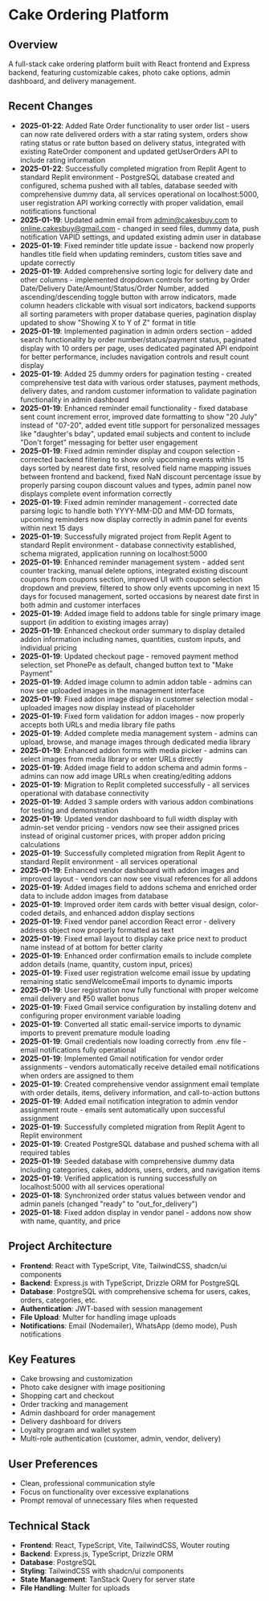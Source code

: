 # Cake Ordering Platform

## Overview
A full-stack cake ordering platform built with React frontend and Express backend, featuring customizable cakes, photo cake options, admin dashboard, and delivery management.

## Recent Changes
- **2025-01-22**: Added Rate Order functionality to user order list - users can now rate delivered orders with a star rating system, orders show rating status or rate button based on delivery status, integrated with existing RateOrder component and updated getUserOrders API to include rating information
- **2025-01-22**: Successfully completed migration from Replit Agent to standard Replit environment - PostgreSQL database created and configured, schema pushed with all tables, database seeded with comprehensive dummy data, all services operational on localhost:5000, user registration API working correctly with proper validation, email notifications functional
- **2025-01-19**: Updated admin email from admin@cakesbuy.com to online.cakesbuy@gmail.com - changed in seed files, dummy data, push notification VAPID settings, and updated existing admin user in database
- **2025-01-19**: Fixed reminder title update issue - backend now properly handles title field when updating reminders, custom titles save and update correctly
- **2025-01-19**: Added comprehensive sorting logic for delivery date and other columns - implemented dropdown controls for sorting by Order Date/Delivery Date/Amount/Status/Order Number, added ascending/descending toggle button with arrow indicators, made column headers clickable with visual sort indicators, backend supports all sorting parameters with proper database queries, pagination display updated to show "Showing X to Y of Z" format in title
- **2025-01-19**: Implemented pagination in admin orders section - added search functionality by order number/status/payment status, paginated display with 10 orders per page, uses dedicated paginated API endpoint for better performance, includes navigation controls and result count display
- **2025-01-19**: Added 25 dummy orders for pagination testing - created comprehensive test data with various order statuses, payment methods, delivery dates, and random customer information to validate pagination functionality in admin dashboard
- **2025-01-19**: Enhanced reminder email functionality - fixed database sent count increment error, improved date formatting to show "20 July" instead of "07-20", added event title support for personalized messages like "daughter's bday", updated email subjects and content to include "Don't forget" messaging for better user engagement
- **2025-01-19**: Fixed admin reminder display and coupon selection - corrected backend filtering to show only upcoming events within 15 days sorted by nearest date first, resolved field name mapping issues between frontend and backend, fixed NaN discount percentage issue by properly parsing coupon discount values and types, admin panel now displays complete event information correctly
- **2025-01-19**: Fixed admin reminder management - corrected date parsing logic to handle both YYYY-MM-DD and MM-DD formats, upcoming reminders now display correctly in admin panel for events within next 15 days
- **2025-01-19**: Successfully migrated project from Replit Agent to standard Replit environment - database connectivity established, schema migrated, application running on localhost:5000
- **2025-01-19**: Enhanced reminder management system - added sent counter tracking, manual delete options, integrated existing discount coupons from coupons section, improved UI with coupon selection dropdown and preview, filtered to show only events upcoming in next 15 days for focused management, sorted occasions by nearest date first in both admin and customer interfaces
- **2025-01-19**: Added image field to addons table for single primary image support (in addition to existing images array)
- **2025-01-19**: Enhanced checkout order summary to display detailed addon information including names, quantities, custom inputs, and individual pricing
- **2025-01-19**: Updated checkout page - removed payment method selection, set PhonePe as default, changed button text to "Make Payment"
- **2025-01-19**: Added image column to admin addon table - admins can now see uploaded images in the management interface
- **2025-01-19**: Fixed addon image display in customer selection modal - uploaded images now display instead of placeholder
- **2025-01-19**: Fixed form validation for addon images - now properly accepts both URLs and media library file paths
- **2025-01-19**: Added complete media management system - admins can upload, browse, and manage images through dedicated media library
- **2025-01-19**: Enhanced addon forms with media picker - admins can select images from media library or enter URLs directly
- **2025-01-19**: Added image field to addon schema and admin forms - admins can now add image URLs when creating/editing addons
- **2025-01-19**: Migration to Replit completed successfully - all services operational with database connectivity
- **2025-01-19**: Added 3 sample orders with various addon combinations for testing and demonstration
- **2025-01-19**: Updated vendor dashboard to full width display with admin-set vendor pricing - vendors now see their assigned prices instead of original customer prices, with proper addon pricing calculations
- **2025-01-19**: Successfully completed migration from Replit Agent to standard Replit environment - all services operational
- **2025-01-19**: Enhanced vendor dashboard with addon images and improved layout - vendors can now see visual references for all addons
- **2025-01-19**: Added images field to addons schema and enriched order data to include addon images from database
- **2025-01-19**: Improved order item cards with better visual design, color-coded details, and enhanced addon display sections
- **2025-01-19**: Fixed vendor panel accordion React error - delivery address object now properly formatted as text
- **2025-01-19**: Fixed email layout to display cake price next to product name instead of at bottom for better clarity
- **2025-01-19**: Enhanced order confirmation emails to include complete addon details (name, quantity, custom input, prices)
- **2025-01-19**: Fixed user registration welcome email issue by updating remaining static sendWelcomeEmail imports to dynamic imports
- **2025-01-19**: User registration now fully functional with proper welcome email delivery and ₹50 wallet bonus
- **2025-01-19**: Fixed Gmail service configuration by installing dotenv and configuring proper environment variable loading
- **2025-01-19**: Converted all static email-service imports to dynamic imports to prevent premature module loading
- **2025-01-19**: Gmail credentials now loading correctly from .env file - email notifications fully operational
- **2025-01-19**: Implemented Gmail notification for vendor order assignments - vendors automatically receive detailed email notifications when orders are assigned to them
- **2025-01-19**: Created comprehensive vendor assignment email template with order details, items, delivery information, and call-to-action buttons
- **2025-01-19**: Added email notification integration to admin vendor assignment route - emails sent automatically upon successful assignment
- **2025-01-19**: Successfully completed migration from Replit Agent to Replit environment
- **2025-01-19**: Created PostgreSQL database and pushed schema with all required tables
- **2025-01-19**: Seeded database with comprehensive dummy data including categories, cakes, addons, users, orders, and navigation items
- **2025-01-19**: Verified application is running successfully on localhost:5000 with all services operational
- **2025-01-18**: Synchronized order status values between vendor and admin panels (changed "ready" to "out_for_delivery")
- **2025-01-18**: Fixed addon display in vendor panel - addons now show with name, quantity, and price

## Project Architecture
- **Frontend**: React with TypeScript, Vite, TailwindCSS, shadcn/ui components
- **Backend**: Express.js with TypeScript, Drizzle ORM for PostgreSQL
- **Database**: PostgreSQL with comprehensive schema for users, cakes, orders, categories, etc.
- **Authentication**: JWT-based with session management
- **File Upload**: Multer for handling image uploads
- **Notifications**: Email (Nodemailer), WhatsApp (demo mode), Push notifications

## Key Features
- Cake browsing and customization
- Photo cake designer with image positioning
- Shopping cart and checkout
- Order tracking and management
- Admin dashboard for order management
- Delivery dashboard for drivers
- Loyalty program and wallet system
- Multi-role authentication (customer, admin, vendor, delivery)

## User Preferences
- Clean, professional communication style
- Focus on functionality over excessive explanations
- Prompt removal of unnecessary files when requested

## Technical Stack
- **Frontend**: React, TypeScript, Vite, TailwindCSS, Wouter routing
- **Backend**: Express.js, TypeScript, Drizzle ORM
- **Database**: PostgreSQL
- **Styling**: TailwindCSS with shadcn/ui components
- **State Management**: TanStack Query for server state
- **File Handling**: Multer for uploads